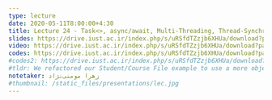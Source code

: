 ```yaml
---
type: lecture
date: 2020-05-11T8:00:00+4:30
title: Lecture 24 - Task<>, async/await, Multi-Threading, Thread-Synchronization
slides: https://drive.iust.ac.ir/index.php/s/uRSfdTZzjb6XHUa/download?path=%2FSlides&files=S24.pdf
video: https://drive.iust.ac.ir/index.php/s/uRSfdTZzjb6XHUa/download?path=%2FVideos&files=S24.mp4
codes: https://drive.iust.ac.ir/index.php/s/uRSfdTZzjb6XHUa/download?path=%2FCodes&files=S24.zip
#codes2: https://drive.iust.ac.ir/index.php/s/uRSfdTZzjb6XHUa/download?path=%2FCodes&files=lab2.zip
#tldr: We refactored our Student/Course File example to use a more object oriented design and approach. We also introduced static functions and variables.
notetaker: زهرا مومنی‌نژاد
#thumbnail: /static_files/presentations/lec.jpg
---
```

